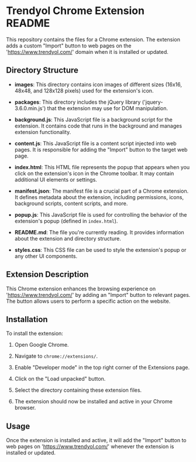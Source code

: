 # Trendyol Chrome Extension README

This repository contains the files for a Chrome extension. The extension adds a custom "Import" button to web pages on the 'https://www.trendyol.com/' domain when it is installed or updated.

## Directory Structure

- **images**: This directory contains icon images of different sizes (16x16, 48x48, and 128x128 pixels) used for the extension's icon.

- **packages**: This directory includes the jQuery library ('jquery-3.6.0.min.js') that the extension may use for DOM manipulation.

- **background.js**: This JavaScript file is a background script for the extension. It contains code that runs in the background and manages extension functionality.

- **content.js**: This JavaScript file is a content script injected into web pages. It is responsible for adding the "Import" button to the target web page.

- **index.html**: This HTML file represents the popup that appears when you click on the extension's icon in the Chrome toolbar. It may contain additional UI elements or settings.

- **manifest.json**: The manifest file is a crucial part of a Chrome extension. It defines metadata about the extension, including permissions, icons, background scripts, content scripts, and more.

- **popup.js**: This JavaScript file is used for controlling the behavior of the extension's popup (defined in `index.html`).

- **README.md**: The file you're currently reading. It provides information about the extension and directory structure.

- **styles.css**: This CSS file can be used to style the extension's popup or any other UI components.

## Extension Description

This Chrome extension enhances the browsing experience on 'https://www.trendyol.com/' by adding an "Import" button to relevant pages. The button allows users to perform a specific action on the website.

## Installation

To install the extension:

1. Open Google Chrome.

2. Navigate to `chrome://extensions/`.

3. Enable "Developer mode" in the top right corner of the Extensions page.

4. Click on the "Load unpacked" button.

5. Select the directory containing these extension files.

6. The extension should now be installed and active in your Chrome browser.

## Usage

Once the extension is installed and active, it will add the "Import" button to web pages on 'https://www.trendyol.com/' whenever the extension is installed or updated.

